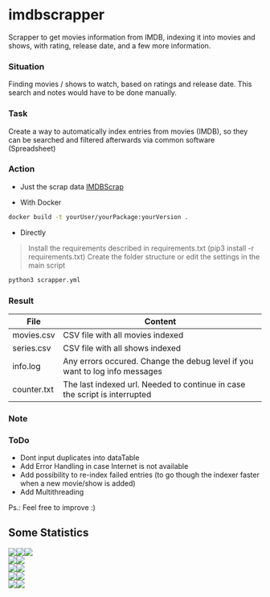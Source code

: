 # imdbscrapper
Scrapper to get movies information from IMDB, indexing it into movies and shows, with rating, release date, and a few more information.

### Situation
Finding movies / shows to watch, based on ratings and release date.
This search and notes would have to be done manually.


### Task
Create a way to automatically index entries from movies (IMDB), so they can be searched and filtered afterwards via common software (Spreadsheet)

### Action
- Just the scrap data
[IMDBScrap](https://github.com/zebrajr/imdbscrap)

- With Docker

```sh
docker build -t yourUser/yourPackage:yourVersion .
```

- Directly

> Install the requirements described in requirements.txt (pip3 install -r requirements.txt)
> Create the folder structure or edit the settings in the main script
```sh
python3 scrapper.yml
```
### Result
| File | Content |
| ------ | ------ |
| movies.csv | CSV file with all movies indexed |
| series.csv | CSV file with all shows indexed |
| info.log | Any errors occured. Change the debug level if you want to log info messages |
| counter.txt | The last indexed url. Needed to continue in case the script is interrupted |

### Note

### ToDo
- Dont input duplicates into dataTable
- Add Error Handling in case Internet is not available
- Add possibility to re-index failed entries (to go though the indexer faster when a new movie/show is added)
- Add Multithreading



Ps.: Feel free to improve :)


## Some Statistics
<img src="https://img.shields.io/github/license/zebrajr/imdbscrapper?logo=github"><img src="https://img.shields.io/github/forks/zebrajr/imdbscrapper?logo=github"><img src="https://img.shields.io/github/stars/zebrajr/imdbscrapper?logo=github">
<br>
<img src="https://img.shields.io/github/last-commit/zebrajr/imdbscrapper?logo=gitfs"><img src="https://img.shields.io/maintenance/yes/2021">
<br>
<img src="https://img.shields.io/github/repo-size/zebrajr/imdbscrapper?logo=files"><img src="https://img.shields.io/tokei/lines/github/zebrajr/imdbscrapper?logo=files">
<br>
<img src="https://img.shields.io/github/issues-raw/zebrajr/imdbscrapper?logo=gitbook"><img src="https://img.shields.io/github/issues-closed-raw/zebrajr/imdbscrapper?logo=gitbook">
<br>
<img src="https://img.shields.io/github/issues-pr-raw/zebrajr/imdbscrapper?logo=git"><img src="https://img.shields.io/github/issues-pr-closed-raw/zebrajr/imdbscrapper?logo=git">
